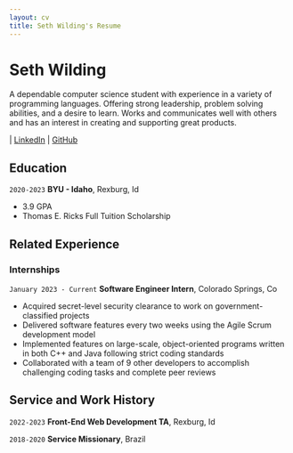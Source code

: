 ```yaml
---
layout: cv
title: Seth Wilding's Resume
---
```

# Seth Wilding
A dependable computer science student with experience in a variety of programming languages. Offering strong leadership, problem solving abilities, and a desire to learn. Works and communicates well with others and has an interest in creating and supporting great products.
<div id="webaddress">
| <a href="https://www.linkedin.com/in/seth-wilding/">LinkedIn</a>
| <a href="https://github.com/SAWilding">GitHub</a>
</div>

<!-- https://www.monique.tech/the-art-of-markdown -->

## Education

`2020-2023`
__BYU - Idaho__, Rexburg, Id

- 3.9 GPA
- Thomas E. Ricks Full Tuition Scholarship

## Related Experience

### Internships

`January 2023 - Current`
__Software Engineer Intern__, Colorado Springs, Co

-	Acquired secret-level security clearance to work on government-classified projects
- Delivered software features every two weeks using the Agile Scrum development model
- Implemented features on large-scale, object-oriented programs written in both C++ and Java following strict coding standards
- Collaborated with a team of 9 other developers to accomplish challenging coding tasks and complete peer reviews


## Service and Work History

`2022-2023`
__Front-End Web Development TA__, Rexburg, Id


`2018-2020`
__Service Missionary__, Brazil



<!-- ### Footer

Last updated: July 6, 2023 -->



